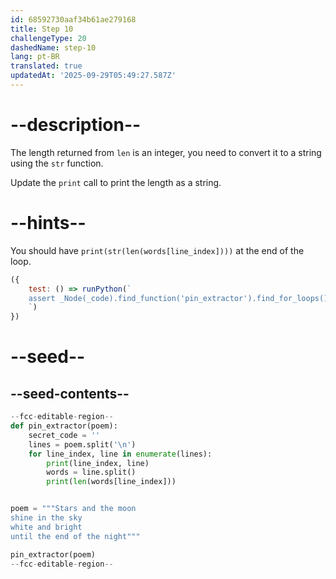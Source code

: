 ```yaml
---
id: 68592730aaf34b61ae279168
title: Step 10
challengeType: 20
dashedName: step-10
lang: pt-BR
translated: true
updatedAt: '2025-09-29T05:49:27.587Z'
---
```


# --description--

The length returned from `len` is an integer, you need to convert it to a string using the `str` function.

Update the `print` call to print the length as a string.

# --hints--

You should have `print(str(len(words[line_index])))` at the end of the loop.

```js
({
    test: () => runPython(`
    assert _Node(_code).find_function('pin_extractor').find_for_loops()[0].find_bodies()[0].has_call('print(str(len(words[line_index])))')
    `)
})
```

# --seed--

## --seed-contents--

```py
--fcc-editable-region--
def pin_extractor(poem):
    secret_code = ''
    lines = poem.split('\n')
    for line_index, line in enumerate(lines):
        print(line_index, line)
        words = line.split()
        print(len(words[line_index]))


poem = """Stars and the moon
shine in the sky
white and bright
until the end of the night"""

pin_extractor(poem)
--fcc-editable-region--

```
